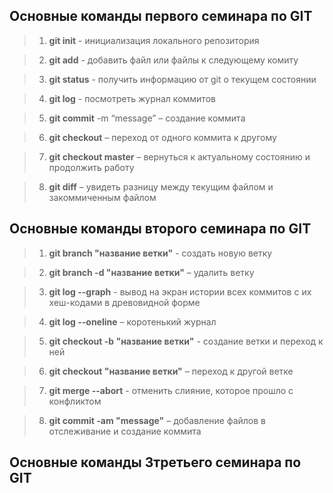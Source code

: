 ## **Основные команды первого семинара по GIT**

>1. **git init** - инициализация локального репозитория

>2. **git add** - добавить файл или файлы к следующему комиту

>3. **git status** - получить информацию от git о текущем состоянии

>4. **git log** - посмотреть журнал коммитов

>5. **git commit** -m “message” – создание коммита

>6. **git checkout** – переход от одного коммита к другому

>7. **git checkout master** – вернуться к актуальному состоянию и продолжить работу

>8. **git diff** – увидеть разницу между текущим файлом и закоммиченным файлом

## **Основные команды второго семинара по GIT**

>1. **git branch "название ветки"** - создать новую ветку

>2. **git branch -d "название ветки"** – удалить ветку

>3. **git log --graph** - вывод на экран истории всех коммитов с их хеш-кодами в древовидной форме

>4. **git log --oneline** – коротенький журнал

>5. **git checkout  -b "название ветки"** - создание ветки и переход к ней

>6. **git checkout "название ветки"** – переход к другой ветке

>7. **git merge --abort** - отменить слияние, которое прошло с конфликтом

>8. **git commit -am "message"** – добавление файлов в отслеживание и создание коммита

## **Основные команды 3третьего семинара по GIT**